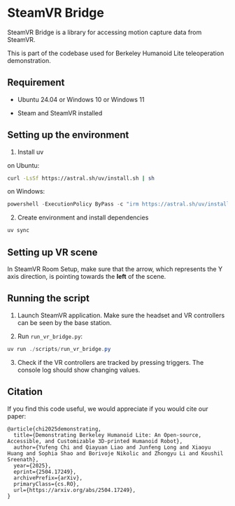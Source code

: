 # SteamVR Bridge

SteamVR Bridge is a library for accessing motion capture data from SteamVR.

This is part of the codebase used for Berkeley Humanoid Lite teleoperation demonstration.


## Requirement

- Ubuntu 24.04 or Windows 10 or Windows 11

- Steam and SteamVR installed


## Setting up the environment

1. Install uv

on Ubuntu:

```bash
curl -LsSf https://astral.sh/uv/install.sh | sh
```

on Windows:

```powershell
powershell -ExecutionPolicy ByPass -c "irm https://astral.sh/uv/install.ps1 | iex"
```


2. Create environment and install dependencies

```powershell
uv sync
```


## Setting up VR scene

In SteamVR Room Setup, make sure that the arrow, which represents the Y axis direction, is pointing towards the **left** of the scene.


## Running the script

1. Launch SteamVR application. Make sure the headset and VR controllers can be seen by the base station.

2. Run `run_vr_bridge.py`:

```powershell
uv run ./scripts/run_vr_bridge.py
```

3. Check if the VR controllers are tracked by pressing triggers. The console log should show changing values.


## Citation

If you find this code useful, we would appreciate if you would cite our paper:

```
@article{chi2025demonstrating,
  title={Demonstrating Berkeley Humanoid Lite: An Open-source, Accessible, and Customizable 3D-printed Humanoid Robot},
  author={Yufeng Chi and Qiayuan Liao and Junfeng Long and Xiaoyu Huang and Sophia Shao and Borivoje Nikolic and Zhongyu Li and Koushil Sreenath},
  year={2025},
  eprint={2504.17249},
  archivePrefix={arXiv},
  primaryClass={cs.RO},
  url={https://arxiv.org/abs/2504.17249}, 
}
```
